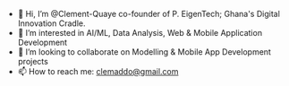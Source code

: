 - 👋 Hi, I’m @Clement-Quaye co-founder of P. EigenTech; Ghana's Digital Innovation Cradle.
- 👀 I’m interested in AI/ML, Data Analysis, Web & Mobile Application Development
- 💞️ I’m looking to collaborate on Modelling & Mobile App Development projects
- 📫 How to reach me: clemaddo@gmail.com

<!---
Clement-Quaye/Clement-Quaye is a ✨ special ✨ repository because its `README.md` (this file) appears on your GitHub profile.
You can click the Preview link to take a look at your changes.

- 🌱 I’m currently learning Applied Data Science at WorldQuant University
--->

